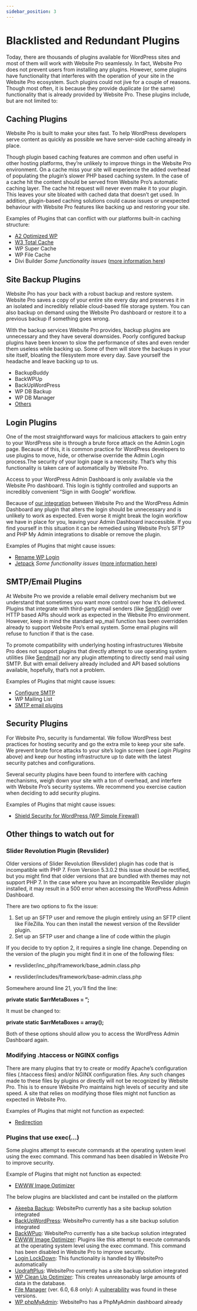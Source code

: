 ```yaml
---
sidebar_position: 3
---
```


# Blacklisted and Redundant Plugins
Today, there are thousands of plugins available for WordPress sites and most of them will work with Website Pro seamlessly. In fact, Website Pro does not prevent users from installing any plugins. However, some plugins have functionality that interferes with the operation of your site in the Website Pro ecosystem. Such plugins could not jive for a couple of reasons. Though most often, it is because they provide duplicate (or the same) functionality that is already provided by Website Pro. These plugins include, but are not limited to:

Caching Plugins
---------------

Website Pro is built to make your sites fast. To help WordPress developers serve content as quickly as possible we have server-side caching already in place.

Though plugin based caching features are common and often useful in other hosting platforms, they’re unlikely to improve things in the Website Pro environment. On a cache miss your site will experience the added overhead of populating the plugin’s slower PHP based caching system. In the case of a cache hit the content should be served from Website Pro’s automatic caching layer. The cache hit request will never even make it to your plugin. This leaves your site bloated with cached data that doesn’t get used. In addition, plugin-based caching solutions could cause issues or unexpected behaviour with Website Pro features like backing up and restoring your site.

Examples of Plugins that can conflict with our platforms built-in caching structure:

*   [A2 Optimized WP](https://en-ca.wordpress.org/plugins/a2-optimized-wp/)
*   [W3 Total Cache](https://en-ca.wordpress.org/plugins/w3-total-cache/)
*   WP Super Cache
*   WP File Cache
*   Divi Builder _Some functionality issues_ ([more information here](./divi-builder/troubleshooting.md))

Site Backup Plugins
-------------------

Website Pro has your back with a robust backup and restore system. Website Pro saves a copy of your entire site every day and preserves it in an isolated and incredibly reliable cloud-based file storage system. You can also backup on demand using the Website Pro dashboard or restore it to a previous backup if something goes wrong.

With the backup services Website Pro provides, backup plugins are unnecessary and they have several downsides. Poorly configured backup plugins have been known to slow the performance of sites and even render them useless while backing up. Some of them will store the backups in your site itself, bloating the filesystem more every day. Save yourself the headache and leave backing up to us.

*   BackupBuddy
*   BackWPUp
*   BackUpWordPress
*   WP DB Backup
*   WP DB Manager
*   [Others](https://wordpress.org/plugins/search.php?q=backup&sort= "https://wordpress.org/plugins/search.php?q=backup&sort=")

Login Plugins
-------------

One of the most straightforward ways for malicious attackers to gain entry to your WordPress site is through a brute force attack on the Admin Login page. Because of this, it is common practice for WordPress developers to use plugins to move, hide, or otherwise override the Admin Login process.The security of your login page is a necessity. That’s why this functionality is taken care of automatically by Website Pro.

Access to your WordPress Admin Dashboard is only available via the Website Pro dashboard. This login is tightly controlled and supports an incredibly convenient “Sign in with Google” workflow.

Because of [our integration](https://help.websitepro.hosting/?p=133) between Website Pro and the WordPress Admin Dashboard any plugin that alters the login should be unnecessary and is unlikely to work as expected. Even worse it might break the login workflow we have in place for you, leaving your Admin Dashboard inaccessible. If you find yourself in this situation it can be remedied using Website Pro’s SFTP and PHP My Admin integrations to disable or remove the plugin.

Examples of Plugins that might cause issues:

*   [Rename WP Login](https://en-ca.wordpress.org/plugins/rename-wp-login/)
*   [Jetpack](https://en-ca.wordpress.org/plugins/jetpack/) _Some functionality issues_ ([more information here](https://help.websitepro.hosting/?p=8))

SMTP/Email Plugins
------------------

At Website Pro we provide a reliable email delivery mechanism but we understand that sometimes you want more control over how it’s delivered. Plugins that integrate with third-party email senders (like [SendGrid](https://sendgrid.com/)) over HTTP based APIs should work as expected in the Website Pro environment. However, keep in mind the standard wp\_mail function has been overridden already to support Website Pro’s email system. Some email plugins will refuse to function if that is the case.

To promote compatibility with underlying hosting infrastructures Website Pro does not support plugins that directly attempt to use operating system utilities (like [Sendmail](https://en.wikipedia.org/wiki/Sendmail)) nor any plugin attempting to directly send mail using SMTP. But with email delivery already included and API based solutions available, hopefully, that’s not a problem.

Examples of Plugins that might cause issues:

*   [Configure SMTP](https://wordpress.org/plugins/configure-smtp/)
*   WP Mailing List
*   [SMTP email plugins](https://wordpress.org/plugins/search.php?q=SMTP "https://wordpress.org/plugins/search.php?q=SMTP")

Security Plugins
----------------

For Website Pro, security is fundamental.  We follow WordPress best practices for hosting security and go the extra mile to keep your site safe. We prevent brute force attacks to your site’s login screen (see _Login Plugins_ above) and keep our hosting infrastructure up to date with the latest security patches and configurations.

Several security plugins have been found to interfere with caching mechanisms, weigh down your site with a ton of overhead, and interfere with Website Pro’s security systems. We recommend you exercise caution when deciding to add security plugins.

Examples of Plugins that might cause issues:

*   [Shield Security for WordPress (WP Simple Firewall)](https://en-ca.wordpress.org/plugins/wp-simple-firewall/)

Other things to watch out for
-----------------------------

### Slider Revolution Plugin (Revslider)

Older versions of Slider Revolution (Revslider) plugin has code that is incompatible with PHP 7. From Version 5.3.0.2 this issue should be rectified, but you might find that older versions that are bundled with themes may not support PHP 7. In the case where you have an incompatible Revslider plugin installed, it may result in a 500 error when accessing the WordPress Admin Dashboard.

There are two options to fix the issue:

1.  Set up an SFTP user and remove the plugin entirely using an SFTP client like FileZilla. You can then install the newest version of the Revslider plugin.
2.  Set up an SFTP user and change a line of code within the plugin

If you decide to try option 2, it requires a single line change. Depending on the version of the plugin you might find it in one of the following files:

*   revslider/inc\_php/framework/base\_admin.class.php

*   revslider/includes/framework/base-admin.class.php

Somewhere around line 21, you’ll find the line:

**private static $arrMetaBoxes = ”;**

It must be changed to:

**private static $arrMetaBoxes = array();**

Both of these options should allow you to access the WordPress Admin Dashboard again.

### Modifying .htaccess or NGINX configs

There are many plugins that try to create or modify Apache’s configuration files (.htaccess files) and/or NGINX configuration files. Any such changes made to these files by plugins or directly will not be recognized by Website Pro.  This is to ensure Website Pro maintains high levels of security and site speed. A site that relies on modifying those files might not function as expected in Website Pro.

Examples of Plugins that might not function as expected:

*   [Redirection](https://en-ca.wordpress.org/plugins/redirection/)

### Plugins that use exec(…)

Some plugins attempt to execute commands at the operating system level using the exec command. This command has been disabled in Website Pro to improve security.

Example of Plugins that might not function as expected:

*   [EWWW Image Optimizer](https://wordpress.org/plugins/ewww-image-optimizer/)

The below plugins are blacklisted and cant be installed on the platform

*   [Akeeba Backup](https://www.akeeba.com/ "https://www.akeeba.com/"): WebsitePro currently has a site backup solution integrated
*   [BackUpWordPress](https://wordpress.org/plugins/backupwordpress/ "https://wordpress.org/plugins/backupwordpress/"): WebsitePro currently has a site backup solution integrated
*   [BackWPup](https://en-ca.wordpress.org/plugins/backwpup/ "https://en-ca.wordpress.org/plugins/backwpup/"): WebsitePro currently has a site backup solution integrated
*   [EWWW Image Optimizer](https://en-ca.wordpress.org/plugins/ewww-image-optimizer/ "https://en-ca.wordpress.org/plugins/ewww-image-optimizer/"): Plugins like this attempt to execute commands at the operating system level using the exec command. This command has been disabled in Website Pro to improve security.
*   [Login LockDown](https://wordpress.org/plugins/login-lockdown/ "https://wordpress.org/plugins/login-lockdown/"): This functionality is handled by WebsitePro automatically
*   [UpdraftPlus](https://wordpress.org/plugins/updraftplus/ "https://wordpress.org/plugins/updraftplus/"): WebsitePro currently has a site backup solution integrated
*   [WP Clean Up Optimizer](https://en-ca.wordpress.org/plugins/wp-clean-up-optimizer/ "https://en-ca.wordpress.org/plugins/wp-clean-up-optimizer/"): This creates unreasonably large amounts of data in the database.
*   [File Manager](https://en-ca.wordpress.org/plugins/wp-file-manager/ "https://en-ca.wordpress.org/plugins/wp-file-manager/") (ver. 6.0, 6.8 only): A [vulnerability](https://securityboulevard.com/2020/09/critical-vulnerability-in-file-manager-plugin-affecting-700k-wordpress-websites/ "https://securityboulevard.com/2020/09/critical-vulnerability-in-file-manager-plugin-affecting-700k-wordpress-websites/") was found in these versions.
*   [WP phpMyAdmin](https://en-ca.wordpress.org/plugins/wp-phpmyadmin-extension/ "https://en-ca.wordpress.org/plugins/wp-phpmyadmin-extension/"): WebsitePro has a PhpMyAdmin dashboard already